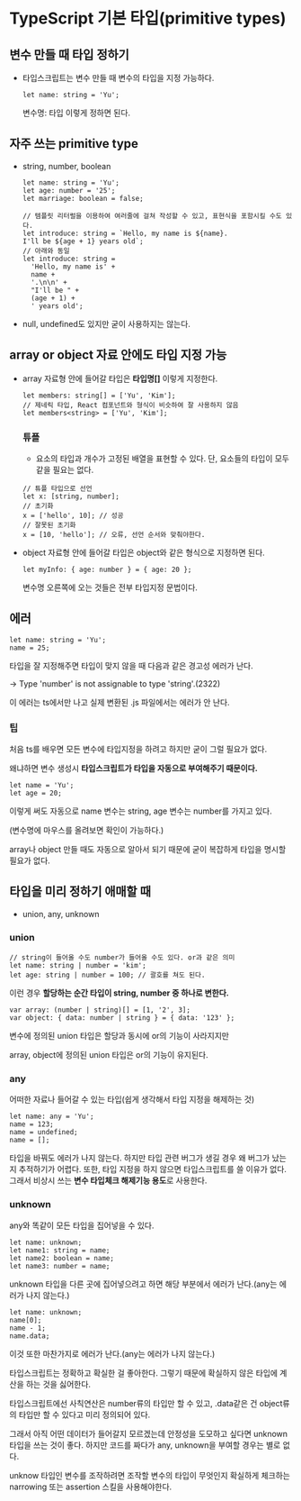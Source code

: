 # TypeScript 기본 타입(primitive types)

## 변수 만들 때 타입 정하기

- 타입스크립트는 변수 만들 때 변수의 타입을 지정 가능하다.
  ```tsx
  let name: string = 'Yu';
  ```
  변수명: 타입 이렇게 정하면 된다.

## 자주 쓰는 primitive type

- string, number, boolean

  ```tsx
  let name: string = 'Yu';
  let age: number = '25';
  let marriage: boolean = false;

  // 템플릿 리터럴을 이용하여 여러줄에 걸쳐 작성할 수 있고, 표현식을 포함시킬 수도 있다.
  let introduce: string = `Hello, my name is ${name}.
  I'll be ${age + 1} years old`;
  // 아래와 동일
  let introduce: string =
    'Hello, my name is' +
    name +
    '.\n\n' +
    "I'll be " +
    (age + 1) +
    ' years old';
  ```

- null, undefined도 있지만 굳이 사용하지는 않는다.

## array or object 자료 안에도 타입 지정 가능

- array 자료형 안에 들어갈 타입은 **타입명[]** 이렇게 지정한다.
  ```tsx
  let members: string[] = ['Yu', 'Kim'];
  // 제네릭 타입, React 컴포넌트와 형식이 비슷하여 잘 사용하지 않음
  let members<string> = ['Yu', 'Kim'];
  ```
  ### 튜플
  - 요소의 타입과 개수가 고정된 배열을 표현할 수 있다. 단, 요소들의 타입이 모두 같을 필요는 없다.
  ```tsx
  // 튜플 타입으로 선언
  let x: [string, number];
  // 초기화
  x = ['hello', 10]; // 성공
  // 잘못된 초기화
  x = [10, 'hello']; // 오류, 선언 순서와 맞춰야한다.
  ```
- object 자료형 안에 들어갈 타입은 object와 같은 형식으로 지정하면 된다.
  ```tsx
  let myInfo: { age: number } = { age: 20 };
  ```
  변수명 오른쪽에 오는 것들은 전부 타입지정 문법이다.

## 에러

```tsx
let name: string = 'Yu';
name = 25;
```

타입을 잘 지정해주면 타입이 맞지 않을 때 다음과 같은 경고성 에러가 난다.

→ Type 'number' is not assignable to type 'string'.(2322)

이 에러는 ts에서만 나고 실제 변환된 .js 파일에서는 에러가 안 난다.

### 팁

처음 ts를 배우면 모든 변수에 타입지정을 하려고 하지만 굳이 그럴 필요가 없다.

왜냐하면 변수 생성시 **타입스크립트가 타입을 자동으로 부여해주기 때문이다.**

```tsx
let name = 'Yu';
let age = 20;
```

이렇게 써도 자동으로 name 변수는 string, age 변수는 number를 가지고 있다.

(변수명에 마우스를 올려보면 확인이 가능하다.)

array나 object 만들 때도 자동으로 알아서 되기 때문에 굳이 복잡하게 타입을 명시할 필요가 없다.

## 타입을 미리 정하기 애매할 때

- union, any, unknown

### union

```tsx
// string이 들어올 수도 number가 들어올 수도 있다. or과 같은 의미
let name: string | number = 'kim';
let age: string | number = 100; // 괄호를 쳐도 된다.
```

이런 경우 **할당하는 순간 타입이 string, number 중 하나로 변한다.**

```tsx
var array: (number | string)[] = [1, '2', 3];
var object: { data: number | string } = { data: '123' };
```

변수에 정의된 union 타입은 할당과 동시에 or의 기능이 사라지지만

array, object에 정의된 union 타입은 or의 기능이 유지된다.

### any

어떠한 자료나 들어갈 수 있는 타입(쉽게 생각해서 타입 지정을 해제하는 것)

```tsx
let name: any = 'Yu';
name = 123;
name = undefined;
name = [];
```

타입을 바꿔도 에러가 나지 않는다. 하지만 타입 관련 버그가 생길 경우 왜 버그가 났는지 추적하기가 어렵다. 또한, 타입 지정을 하지 않으면 타입스크립트를 쓸 이유가 없다. 그래서 비상시 쓰는 **변수 타입체크 해제기능 용도**로 사용한다.

### unknown

any와 똑같이 모든 타입을 집어넣을 수 있다.

```tsx
let name: unknown;
let name1: string = name;
let name2: boolean = name;
let name3: number = name;
```

unknown 타입을 다른 곳에 집어넣으려고 하면 해당 부분에서 에러가 난다.(any는 에러가 나지 않는다.)

```tsx
let name: unknown;
name[0];
name - 1;
name.data;
```

이것 또한 마찬가지로 에러가 난다.(any는 에러가 나지 않는다.)

타입스크립트는 정확하고 확실한 걸 좋아한다. 그렇기 때문에 확실하지 않은 타입에 계산을 하는 것을 싫어한다.

타입스크립트에선 사칙연산은 number류의 타입만 할 수 있고, .data같은 건 object류의 타입만 할 수 있다고 미리 정의되어 있다.

그래서 아직 어떤 데이터가 들어갈지 모르겠는데 안정성을 도모하고 싶다면 unknown 타입을 쓰는 것이 좋다. 하지만 코드를 짜다가 any, unknown을 부여할 경우는 별로 없다.

unknow 타입인 변수를 조작하려면 조작할 변수의 타입이 무엇인지 확실하게 체크하는 narrowing 또는 assertion 스킬을 사용해야한다.
